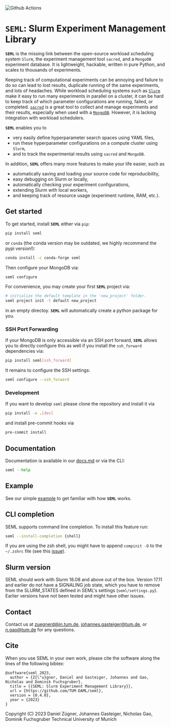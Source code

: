 ![Github Actions](https://github.com/TUM-DAML/seml/workflows/Test/badge.svg)

# `SEML`: Slurm Experiment Management Library
**`SEML`** is the missing link between the open-source workload scheduling system `Slurm`, the experiment management tool `sacred`, and a `MongoDB` experiment database. It is lightweight, hackable, written in pure Python, and scales to thousands of experiments.

Keeping track of computational experiments can be annoying and failure to do so can lead to lost results, duplicate running of the same experiments, and lots of headaches.
While workload scheduling systems such as [`Slurm`](https://slurm.schedmd.com/overview.html) make it easy to run many experiments in parallel on a cluster, it can be hard to keep track of which parameter configurations are running, failed, or completed.
[`sacred`](https://github.com/IDSIA/sacred) is a great tool to collect and manage experiments and their results, especially when used with a [`MongoDB`](https://www.mongodb.com/). However, it is lacking integration with workload schedulers.

**`SEML`** enables you to
* very easily define hyperparameter search spaces using YAML files,
* run these hyperparameter configurations on a compute cluster using `Slurm`,
* and to track the experimental results using `sacred` and `MongoDB`.


In addition, **`SEML`** offers many more features to make your life easier, such as
* automatically saving and loading your source code for reproducibility,
* easy debugging on Slurm or locally,
* automatically checking your experiment configurations,
* extending Slurm with local workers,
* and keeping track of resource usage (experiment runtime, RAM, etc.).

## Get started
To get started, install **`SEML`** either via `pip`:
```bash
pip install seml
```
or `conda` (the conda version may be outdated, we highly recommend the pypi version!):
```bash
conda install -c conda-forge seml
```
Then configure your MongoDB via:
```bash
seml configure
```
For convenience, you may create your first **`SEML`** project via:
```bash
# initialize the default template in the 'new_project' folder.
seml project init -t default new_project
```
in an empty directoy. **`SEML`** will automatically create a python package for you.


### SSH Port Forwarding
If your MongoDB is only accessible via an SSH port forward, **`SEML`** allows you to directly configure this as well if you install the `ssh_forward` dependencies via:
```bash
pip install seml[ssh_forward]
```
It remains to configure the SSH settings:
```bash
seml configure --ssh_forward
```

### Development
If you want to develop `seml` please clone the repository and install it via
```bash
pip install -e .[dev]
```
and install pre-commit hooks via
```bash
pre-commit install
```

## Documentation
Documentation is available in our [docs.md](docs.md) or via the CLI:
```python
seml --help
```

## Example
See our simple [example](examples) to get familiar with how **`SEML`** works.

## CLI completion
SEML supports command line completion. To install this feature run:
```bash
seml --install-completion {shell}
```

If you are using the zsh shell, you might have to append `compinit -D` to the `~/.zshrc` file (see this [issue](https://github.com/tiangolo/typer/issues/180#issuecomment-812620805)).

## Slurm version

SEML should work with Slurm 18.08 and above out of the box. Version 17.11 and earlier do not have a SIGNALING job state, which you have to remove from the SLURM_STATES defined in SEML's settings (`seml/settings.py`). Earlier versions have not been tested and might have other issues.

## Contact
Contact us at zuegnerd@in.tum.de, johannes.gasteiger@tum.de, or n.gao@tum.de for any questions.

## Cite
When you use SEML in your own work, please cite the software along the lines of the following bibtex:

```
@software{seml_2023,
  author = {Z{\"u}gner, Daniel and Gasteiger, Johannes and Gao, Nicholas and Dominik Fuchsgruber},
  title = {{SEML: Slurm Experiment Management Library}},
  url = {https://github.com/TUM-DAML/seml},
  version = {0.4.0},
  year = {2023}
}
```


Copyright (C) 2023
Daniel Zügner, Johannes Gasteiger, Nicholas Gao, Dominik Fuchsgruber
Technical University of Munich
